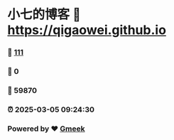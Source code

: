 # 小七的博客 :link: https://qigaowei.github.io 
### :page_facing_up: [111](https://qigaowei.github.io/tag.html) 
### :speech_balloon: 0 
### :hibiscus: 59870 
### :alarm_clock: 2025-03-05 09:24:30 
### Powered by :heart: [Gmeek](https://github.com/Meekdai/Gmeek)
